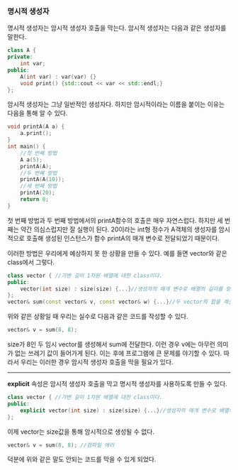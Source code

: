 ### 명시적 생성자

명시적 생성자는 암시적 생성자 호출을 막는다. 암시적 생성자는 다음과 같은 생성자를 말한다.

```c++
class A {
private:
	int var;
public:
	A(int var) : var(var) {}
    void print() {std::cout << var << std::endl;}
};
```

암시적 생성자는 그냥 일반적인 생성자다. 하지만 암시적이라는 이름을 붙이는 이유는 다음을 통해 알 수 있다.

```c++
void printA(A a) {
	a.print();
}
int main() {
    //첫 번째 방법
    A a(5);
    printA(A);
    //두 번째 방법
    printA(A(10));
    //세 번째 방법
    printA(20);
    return 0;
}
```

첫 번째 방법과 두 번째 방법에서의 printA함수의 호출은 매우 자연스럽다. 하지만 세 번째는 약간 의심스럽지만 잘 실행이 된다. 20이라는 int형 정수가 A객체의 생성자를 암시적으로 호출해 생성된 인스턴스가 함수 printA의 매개 변수로 전달되었기 때문이다.

이러한 방법은 우리에게 예상하지 못 한 상황을 만들 수 있다. 예를 들면 vector와 같은 class에서 그렇다.

```c++
class vector { //가변 길이 1차원 배열에 대한 class이다.
public:
	vector(int size) : size(size) {...}//생성자의 매개 변수로 배열의 길이를 받아 배열을 만든다.
};
vector& sum(const vector& v, const vector& w) {...}//두 vector의 합을 계산하는 함수이다.
```

위와 같은 상황일 때 우리는 실수로 다음과 같은 코드를 작성할 수 있다.

``` c++
vector& v = sum(8, 8);
```

size가 8인 두 임시 vector를 생성해서 sum에 전달한다. 이런 경우 v에는 아무런 의미가 없는 쓰레기 값이 들어가게 된다. 이는 후에 프로그램에 큰 문제를 야기할 수 있다. 따라서 우리는 이러한 경우 암시적 생성자 호출을 막을 필요가 있다.

------

**explicit** 속성은 암시적 생성자 호출을 막고 명시적 생성자를 사용하도록 만들 수 있다.

```c++
class vector { //가변 길이 1차원 배열에 대한 class이다.
public:
	explicit vector(int size) : size(size) {...}//생성자의 매개 변수로 배열의 길이를 받아 배열을 만든다.
};
```

이제 vector는 size값을 통해 암시적으로 생성될 수 없다.

```c++
vector& v = sum(8, 8); //컴파일 에러
```

덕분에 위와 같은 말도 안되는 코드를 막을 수 있게 되었다.

